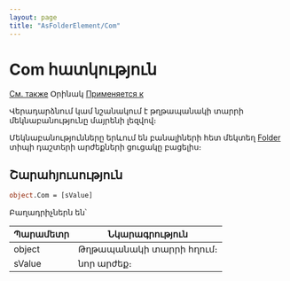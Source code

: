 ```yaml
---
layout: page
title: "AsFolderElement/Com"
---
```



# Com հատկություն

[См. также](../AsFoldElement.md) Օրինակ [Применяется к](../AsFoldElement.md)


Վերադարձնում կամ նշանակում է թղթապանակի տարրի մեկնաբանությունը մայրենի լեզվով։ 

Մեկնաբանությունները երևում են բանալիների հետ մեկտեղ [Folder](../../Types/Folder().html) տիպի դաշտերի արժեքների ցուցակը բացելիս։ 


## Շարահյուսություն

``` vb
object.Com = [sValue]
```

Բաղադրիչներն են՝

| Պարամետր | Նկարագրություն |
|--|--|
| object | Թղթապանակի տարրի հղում։ |
| sValue | նոր արժեք։ |